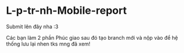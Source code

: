 # L-p-tr-nh-Mobile-report
Submit lên đây nha :3

Các bạn làm 2 phần Phúc giao sau đó tạo branch mới và nộp vào để hệ thống lưu lại nhen 
tks mng đã xem!
